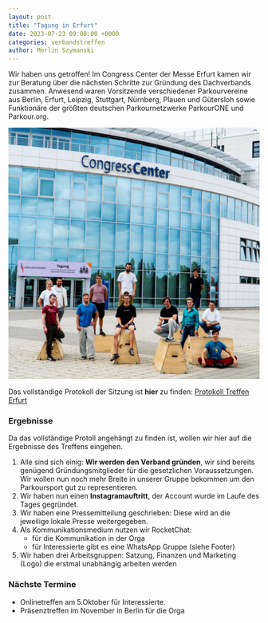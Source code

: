 ```yaml
---
layout: post
title: "Tagung in Erfurt"
date: 2023-07-23 09:00:00 +0000
categories: verbandstreffen
author: Merlin Szymanski
---
```


Wir haben uns getroffen! Im Congress Center der Messe Erfurt kamen wir zur Beratung über die nächsten Schritte zur Gründung des Dachverbands zusammen. Anwesend waren Vorsitzende verschiedener Parkourvereine aus Berlin, Erfurt, Leipzig, Stuttgart, Nürnberg, Plauen und Gütersloh sowie Funktionäre der größten deutschen Parkournetzwerke ParkourONE und Parkour.org.

![Abschlussbild Verbandstreffen](/assets/blog/images/20230722_dpv_meeting.jpeg)

Das vollständige Protokoll der Sitzung ist **hier** zu finden: [Protokoll Treffen Erfurt](/assets/blog/protocols/20230524_parkourverband_treffen_erfurt.pdf)

### Ergebnisse

Da das vollständige Protoll angehängt zu finden ist, wollen wir hier auf die Ergebnisse des Treffens eingehen.

1. Alle sind sich einig: **Wir werden den Verband gründen**, wir sind bereits
   genügend Gründungsmitglieder für die gesetzlichen Voraussetzungen.
   Wir wollen nun noch mehr Breite in unserer Gruppe bekommen um den Parkoursport gut zu representieren.
2. Wir haben nun einen **Instagramauftritt**, der Account wurde im Laufe des Tages gegründet.
3. Wir haben eine Pressemitteilung geschrieben: Diese wird an die jeweilige lokale Presse
   weitergegeben.
4. Als Kommunikationsmedium nutzen wir RocketChat:
   - für die Kommunikation in der Orga
   - für Interessierte gibt es eine WhatsApp Gruppe (siehe Footer)
5. Wir haben drei Arbeitsgruppen: Satzung, Finanzen und Marketing (Logo) die erstmal unabhängig arbeiten werden

### Nächste Termine

- Onlinetreffen am 5.Oktober für Interessierte.
- Präsenztreffen im November in Berlin für die Orga
